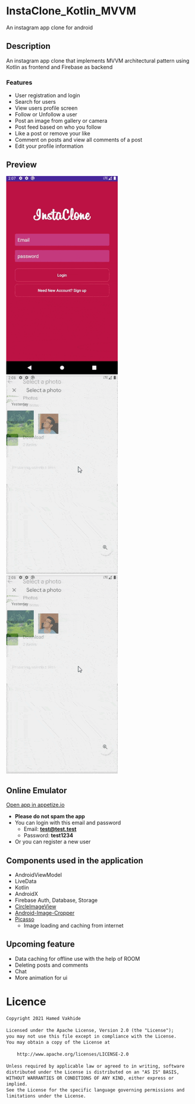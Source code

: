 # InstaClone_Kotlin_MVVM
 An instagram app clone for android

## Description 
 An instagram app clone that implements MVVM architectural pattern using Kotlin as frontend and Firebase as backend

### Features
- User registration and login
- Search for users
- View users profile screen
- Follow or Unfollow a user
- Post an image from gallery or camera
- Post feed based on who you follow
- Like a post or remove your like
- Comment on posts and view all comments of a post
- Edit your profile information

## Preview
<img src="demo1.gif" width="300" /><img src="demo2.gif" width="300" /><img src="demo3.gif" width="300" />

## Online Emulator
[Open app in appetize.io](https://weather-flutter-a5921.web.app "InstaClone")

- **Please do not spam the app**
- You can login with this email and password
    - Email: **test@test.test**
    - Password: **test1234**
- Or you can register a new user


## Components used in the application
- AndroidViewModel
- LiveData
- Kotlin
- AndroidX
- Firebase Auth, Database, Storage
- [CircleImageView](https://github.com/hdodenhof/CircleImageView "CircleImageView")
- [Android-Image-Cropper](https://github.com/ArthurHub/Android-Image-Cropper "Android-Image-Cropper")
- [Picasso](https://github.com/square/picasso "picasso")
    - Image loading and caching from internet

## Upcoming feature
- Data caching for offline use with the help of ROOM
- Deleting posts and comments
- Chat
- More animation for ui


# Licence

    Copyright 2021 Hamed Vakhide
    
    Licensed under the Apache License, Version 2.0 (the "License");
    you may not use this file except in compliance with the License.
    You may obtain a copy of the License at
    
        http://www.apache.org/licenses/LICENSE-2.0
    
    Unless required by applicable law or agreed to in writing, software
    distributed under the License is distributed on an "AS IS" BASIS,
    WITHOUT WARRANTIES OR CONDITIONS OF ANY KIND, either express or implied.
    See the License for the specific language governing permissions and
    limitations under the License.

